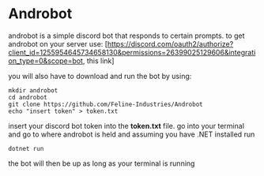 # Androbot
androbot is a simple discord bot that responds to certain prompts.
to get androbot on your server use:
[https://discord.com/oauth2/authorize?client_id=1255954645734658130&permissions=26399025129606&integration_type=0&scope=bot, this link]

you will also have to download and run the bot by using:
```
mkdir androbot
cd androbot
git clone https://github.com/Feline-Industries/Androbot
echo "insert token" > token.txt
```
insert your discord bot token into the **token.txt** file.
go into your terminal and go to where androbot is held
and assuming you have .NET installed run
```
dotnet run
```

the bot will then be up as long as your terminal is running
